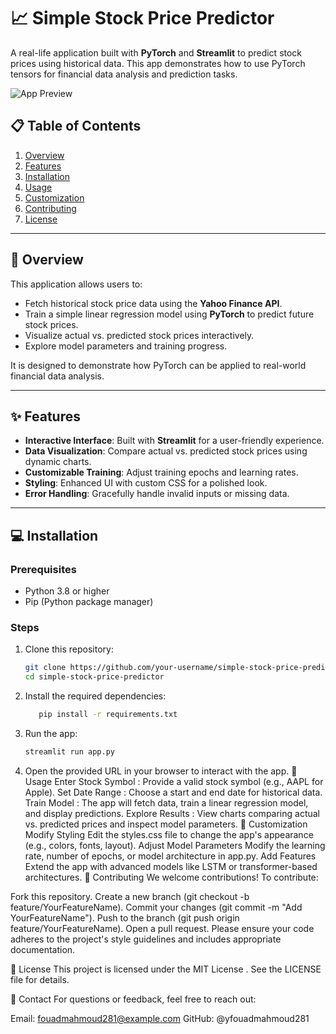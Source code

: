 # 📈 Simple Stock Price Predictor

A real-life application built with **PyTorch** and **Streamlit** to predict stock prices using historical data. This app demonstrates how to use PyTorch tensors for financial data analysis and prediction tasks.

![App Preview](https://via.placeholder.com/800x400?text=Stock+Price+Predictor+Preview)

## 📋 Table of Contents

1. [Overview](#overview)
2. [Features](#features)
3. [Installation](#installation)
4. [Usage](#usage)
5. [Customization](#customization)
6. [Contributing](#contributing)
7. [License](#license)

---

## 🌟 Overview

This application allows users to:
- Fetch historical stock price data using the **Yahoo Finance API**.
- Train a simple linear regression model using **PyTorch** to predict future stock prices.
- Visualize actual vs. predicted stock prices interactively.
- Explore model parameters and training progress.

It is designed to demonstrate how PyTorch can be applied to real-world financial data analysis.

---

## ✨ Features

- **Interactive Interface**: Built with **Streamlit** for a user-friendly experience.
- **Data Visualization**: Compare actual vs. predicted stock prices using dynamic charts.
- **Customizable Training**: Adjust training epochs and learning rates.
- **Styling**: Enhanced UI with custom CSS for a polished look.
- **Error Handling**: Gracefully handle invalid inputs or missing data.

---

## 💻 Installation

### Prerequisites

- Python 3.8 or higher
- Pip (Python package manager)

### Steps

1. Clone this repository:
   ```bash
   git clone https://github.com/your-username/simple-stock-price-predictor.git
   cd simple-stock-price-predictor
2. Install the required dependencies:
     ```bash
        pip install -r requirements.txt
3. Run the app:
     ```bash
    streamlit run app.py
4. Open the provided URL in your browser to interact with the app.
🚀 Usage
Enter Stock Symbol : Provide a valid stock symbol (e.g., AAPL for Apple).
Set Date Range : Choose a start and end date for historical data.
Train Model : The app will fetch data, train a linear regression model, and display predictions.
Explore Results : View charts comparing actual vs. predicted prices and inspect model parameters.
🎨 Customization
Modify Styling
Edit the styles.css file to change the app's appearance (e.g., colors, fonts, layout).
Adjust Model Parameters
Modify the learning rate, number of epochs, or model architecture in app.py.
Add Features
Extend the app with advanced models like LSTM or transformer-based architectures.
🤝 Contributing
We welcome contributions! To contribute:

Fork this repository.
Create a new branch (git checkout -b feature/YourFeatureName).
Commit your changes (git commit -m "Add YourFeatureName").
Push to the branch (git push origin feature/YourFeatureName).
Open a pull request.
Please ensure your code adheres to the project's style guidelines and includes appropriate documentation.

📜 License
This project is licensed under the MIT License . See the LICENSE file for details.

📧 Contact
For questions or feedback, feel free to reach out:

Email: fouadmahmoud281@example.com
GitHub: @yfouadmahmoud281

